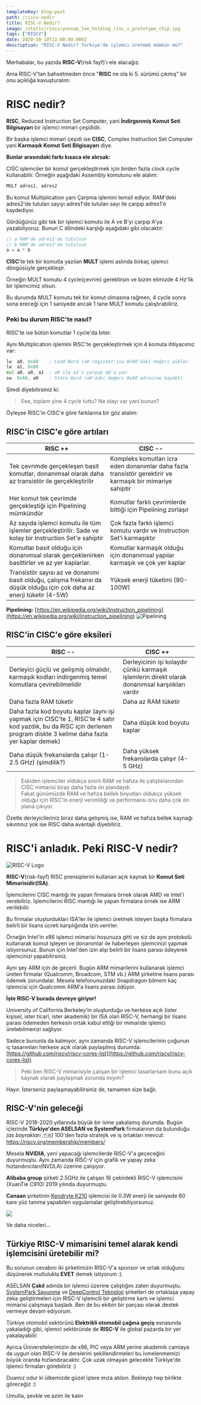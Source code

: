 ```yaml
---
templateKey: blog-post
path: /riscv-nedir
title: RISC-V Nedir?
image: /static/riscv/yunsup_lee_holding_risc_v_prototype_chip.jpg
tags: ["RISCV"]
date: 2020-10-10T22:00:00.000Z
description: "RISC-V Nedir? Türkiye'de işlemci üretmek mümkün mü?"
---
```

Merhabalar, bu yazıda **RISC-V**(risk fayf)'ı ele alacağız.

Ama RISC-V'tan bahsetmeden önce "**RISC** ne ola ki 5. sürümü çıkmış" bir onu açıklığa kavuşturalım:

# RISC nedir?

**RISC**, Reduced Instruction Set Computer, yani **İndirgenmiş Komut Seti Bilgisayarı** bir işlemci mimari çeşididir.

Bir başka işlemci mimari çeşidi ise **CISC**, Complex Instruction Set Computer yani **Karmaşık Komut Seti Bilgisayarı** diye.

**Bunlar arasındaki farkı kısaca ele alırsak:**

CISC işlemciler bir komut gerçekleştirmek için birden fazla clock cycle kullanabilir. Örneğin aşağıdaki Assembly komutunu ele alalım:
```asm
MULT adres1, adres2
```
Bu komut Multiplication yani Çarpma işlemini temsil ediyor. RAM'deki adres2'de tutulan sayıyı adres1'de tutulan sayı ile çarpıp adres1'e kaydediyor.

Gördüğünüz gibi tek bir işlemci komutu ile A ve B'yi çarpıp A'ya yazabiliyoruz. Bunun C dilindeki karşlığı aşağıdaki gibi olacaktır:
```cpp
// a RAM'de adres1'de tutulsun
// b RAM'de adres2'de tutulsun
a = a * b
```
**CISC**'te tek bir komutla yazılan **MULT** işlemi aslında birkaç işlemci döngüsüyle gerçekleşir.

Örneğin MULT komutu 4 cycle(çevrim) gerektirsin ve bizim elimizde 4 Hz'lik bir işlemcimiz olsun.

Bu durumda MULT komutu tek bir komut olmasına rağmen, 4 cycle sonra sona ereceği için 1 saniyede ancak 1 tane MULT komutu çalıştırabiliriz.

### Peki bu durum RISC'te nasıl?

RISC'te ise bütün komutlar 1 cycle'da biter.

Aynı Multiplication işlemini RISC'te gerçekleştirmek için 4 komuta ihtiyacımız var:
```asm
lw  a0, 0xA0    ; Load Word (a0 register'ına 0xA0'daki değeri yükle)
lw  a1, 0xB0
mul a0, a0, a1  ; a0 ile a1'i çarpıp a0'a yaz.
sw  0xA0, a0    ; Store Word (a0'daki değeri 0xA0 adresine kaydet)
```

Şimdi diyebilirsiniz ki:
> Eee, toplam yine 4 cycle tuttu? Ne olayı var yani bunun?

Öyleyse RISC'in CISC'e göre farklarına bir göz atalım:

## RISC'in CISC'e göre artıları
| RISC ++ | CISC  --|
|-|-|
| Tek çevrimde gerçekleşen basit komutlar, donanımsal olarak daha az transistör ile gerçekleştirilir| Kompleks komutları icra eden donanımlar daha fazla transistör gerektirir ve karmaşık bir mimariye sahiptir |
| Her komut tek çevrimde gerçekleştiği için Pipelining mümkündür | Komutlar farklı çevrimlerde bittiği için Pipelining zorlaşır|
| Az sayıda işlemci komutu ile tüm işlemler gerçekleştirilir. Sade ve kolay bir Instruction Set'e sahiptir| Çok fazla farklı işlemci komutu vardır ve Instruction Set'i karmaşıktır |
| Komutlar basit olduğu için donanımsal olarak gerçeklenirken basittirler ve az yer kaplarlar. | Komutlar karmaşık olduğu için donanımsal yapılar karmaşık ve çok yer kaplar |
| Transistör sayısı az ve donanımı basit olduğu, çalışma frekansı da düşük olduğu için çok daha az enerji tüketir (4-5W) | Yüksek enerji tüketimi (90-100W) |


**Pipelining:** [https://en.wikipedia.org/wiki/Instruction_pipelining](https://en.wikipedia.org/wiki/Instruction_pipelining)
![Pipelining](https://upload.wikimedia.org/wikipedia/commons/thumb/c/cb/Pipeline%2C_4_stage.svg/1024px-Pipeline%2C_4_stage.svg.png)

## RISC'in CISC'e göre eksileri
| RISC -- | CISC ++ |
|-|-|
| Derleyici güçlü ve gelişmiş olmalıdır, karmaşık kodları indirgenmiş temel komutlara çevirebilmelidir | Derleyicinin işi kolaydır çünkü karmaşık işlemlerin direkt olarak donanımsal karşılıkları vardır |
| Daha fazla RAM tüketir | Daha az RAM tüketir |
| Daha fazla kod boyutu kaplar (aynı işi yapmak için CISC'te 1, RISC'te 4 satır kod yazdık, bu da RISC için derlenen program diskte 3 kelime daha fazla yer kaplar demek) | Daha düşük kod boyutu kaplar |
| Daha düşük frekanslarda çalışır (1-2.5 GHz) (şimdilik?) | Daha yüksek frekanslarda çalışır (4-5 GHz) |

> Eskiden işlemciler oldukça sınırlı RAM ve hafıza ile çalıştıklarından CISC mimarisi biraz daha fazla ön plandaydı. <br>
> Fakat günümüzde RAM ve hafıza bellek boyutları oldukça yüksek olduğu için RISC'in enerji verimliliği ve performansı onu daha çok ön plana çıkıyor.

Özetle derleyicileriniz biraz daha gelişmiş ise, RAM ve hafıza bellek kaynağı sıkıntınız yok ise RISC daha avantajlı diyebiliriz.

# RISC'i anladık. Peki RISC-V nedir?

![RISC-V Logo](https://upload.wikimedia.org/wikipedia/commons/thumb/9/9a/RISC-V-logo.svg/1920px-RISC-V-logo.svg.png)

**RISC-V**(risk-fayf) RISC prensiplerini kullanan açık kaynak bir **Komut Seti Mimarisidir(ISA)**.


İşlemcilerini CISC mantığı ile yapan firmalara örnek olarak AMD ve Intel'i verebiliriz. İşlemcilerini RISC mantığı ile yapan firmalara örnek ise ARM verilebilir.

Bu firmalar oluşturdukları ISA'ler ile işlemci üretmek isteyen başka firmalara belirli bir lisans ücreti karşılığında izin verirler.

Örneğin Intel'in x86 işlemci mimarisi hoşunuza gitti ve siz de aynı protokolü kullanarak komut işleyen ve donanımlar ile haberleşen işlemcinizi yapmak istiyorsunuz. Bunun için Intel'den izin alıp belirli bir lisans parası ödeyerek işlemcinizi yapabilirsiniz.

Aynı şey ARM için de geçerli. Bugün ARM mimarilerini kullanarak işlemci üreten firmalar (Qualcomm, Broadcom, STM vb.) ARM şirketine lisans parası ödemek zorundalar. Mesela telefonunuzdaki Snapdragon bilmem kaç işlemcisi için Qualcomm ARM'a lisans parası ödüyor.

**İşte RISC-V burada devreye giriyor!**

University of California Berkeley'in oluşturduğu ve herkese açık (ister kişisel, ister ticari, ister akademik) bir ISA olan RISC-V, herhangi bir lisans parası ödemeden herkesin ortak kabul ettiği bir mimaride işlemci üretebilmenizi sağlıyor.

Sadece bununla da kalmıyor, aynı zamanda RISC-V işlemcilerinin çoğunun iç tasarımları herkese açık olarak paylaşılmış durumda: [https://github.com/riscv/riscv-cores-list](https://github.com/riscv/riscv-cores-list)

> Peki ben RISC-V mimarisiyle çalışan bir işlemci tasarlarsam bunu açık kaynak olarak paylaşmak zorunda mıyım? <br>

Hayır. İsterseniz paylaşmayabilirsiniz de, tamamen size bağlı.

## RISC-V'nin geleceği
RISC-V 2018-2020 yıllarında büyük bir ivme yakalamış durumda. Bugün içlerinde **Türkiye'den ASELSAN ve SystemPark** firmalarının da bulunduğu *(as bayrakları 🇹🇷)* 100'den fazla stratejik ve iş ortakları mevcut:
https://riscv.org/membership/members/

Mesela **NVIDIA**, yeni yapacağı işlemcilerde RISC-V'a geçeceğini duyurmuştu. Aynı zamanda RISC-V için grafik ve yapay zeka hızlandırıcıları(NVDLA) üzerine çalışıyor.

**Alibaba group** şirketi 2.5GHz ile çalışan 16 çekirdekli RISC-V işlemcisini (XuanTie C910) 2019 yılında duyurmuştu.

**Canaan** şirketinin [Kendryte K210](https://canaan.io/product/kendryteai) işlemcisi ile 0.3W enerji ile saniyede 60 kare yüz tanıma yapabilen uygulamalar geliştirebiliyorsunuz.

![](https://external-content.duckduckgo.com/iu/?u=https%3A%2F%2Fapplexgen.com%2Fwp-content%2Fuploads%2F2020%2F03%2FXuantie-910-procesador-16-n%25C3%25BAcleo-con-arquitectura-RISC-V-de-Alibaba.jpg)

Ve daha niceleri...

## Türkiye RISC-V mimarisini temel alarak kendi işlemcisini üretebilir mi?
Bu sorunun cevabını iki şirketimizin RISC-V'a sponsor ve ortak olduğunu düşünerek mutlulukla **EVET** demek istiyorum :).

ASELSAN **Çakıl** adında bir işlemci üzerine çalıştığını zaten duyurmuştu. [SystemPark Savunma](https://systempark.io) ve [DeepControl Teknoloji](https://deepcontrol.net) şirketleri de ortaklaşa yapay zeka geliştirmeleri için RISC-V işlemcili bir geliştirme kartı ve işlemci mimarisi çalışmaya başladı. Ben de bu ekibin bir parçası olarak destek vermeye devam ediyorum.

Türkiye otomobil sektörünü **Elektrikli otomobil çağına geçiş** esnasında yakaladığı gibi, işlemci sektöründe de **RISC-V** ile global pazarda bir yer yakalayabilir.

Ayrıca Üniversitelerimizin de x86, PIC veya ARM yerine akademik camiaya da uygun olan RISC-V ile derslerini şekillendirmeleri bu ivmelenmemizi büyük oranda hızlandıracaktır. Çok uzak olmayan gelecekte Türkiye'de işlemci firmaları görebiliriz :)

Duamız odur ki ülkemizde güzel işlere imza atılsın. Bekleyip hep birlikte göreceğiz :)

Umutla, şevkle ve azim ile kalın